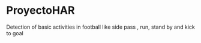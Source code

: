 # ProyectoHAR
Detection of basic activities in football like side pass , run, stand by and kick to goal
